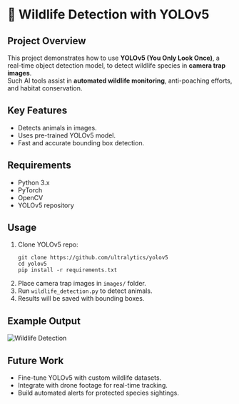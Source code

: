 # 🐾 Wildlife Detection with YOLOv5

## Project Overview
This project demonstrates how to use **YOLOv5 (You Only Look Once)**, a real-time object detection model, to detect wildlife species in **camera trap images**.  
Such AI tools assist in **automated wildlife monitoring**, anti-poaching efforts, and habitat conservation.

## Key Features
- Detects animals in images.
- Uses pre-trained YOLOv5 model.
- Fast and accurate bounding box detection.

## Requirements
- Python 3.x
- PyTorch
- OpenCV
- YOLOv5 repository

## Usage
1. Clone YOLOv5 repo:
    ```
    git clone https://github.com/ultralytics/yolov5
    cd yolov5
    pip install -r requirements.txt
    ```
2. Place camera trap images in `images/` folder.
3. Run `wildlife_detection.py` to detect animals.
4. Results will be saved with bounding boxes.

## Example Output
![Wildlife Detection](sample_output.jpg)

## Future Work
- Fine-tune YOLOv5 with custom wildlife datasets.
- Integrate with drone footage for real-time tracking.
- Build automated alerts for protected species sightings.

